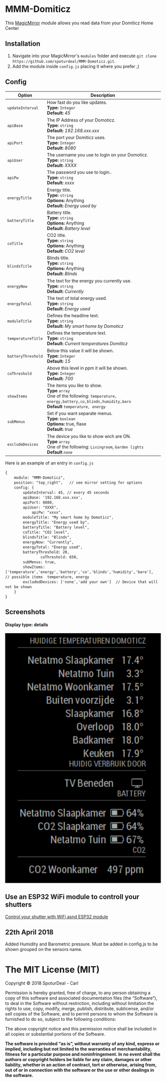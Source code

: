 # MMM-Domiticz

This <a href="https://github.com/MichMich/MagicMirror">MagicMirror</a> module allows you read data from your Domiticz Home Center


## Installation
1. Navigate into your MagicMirror's `modules` folder and execute `git clone https://github.com/spoturdeal/MMM-Domoticz.git`.
2. Add the module inside `config.js` placing it where you prefer ;)


## Config


|Option|Description|
|---|---|
|`updateInterval`|How fast do you like updates.<br>**Type:** `Integer`<br>**Default:** <i>45</i>| seconds 
|`apiBase`|The IP Address of your Domoticz.<br>**Type:** `string`<br>**Default:** <i>192.168.xxx.xxx</i>|
|`apiPort`|The port your Domiticz uses.<br>**Type:** `Integer`<br>**Default:** <i>8080</i>|
|`apiUser`| The username you use to login on your Domoticz. <br>**Type:** `string`<br>**Default:** <i>XXXX</i>
|`apiPw`| The password you use to login.. <br>**Type:** `string`<br>**Default:** <i>xxxx</i>
|`energyTitle`| Energy title. <br>**Type:** `string`<br>**Options:** Anything<br/>**Default:** <i>Energy used by</i>
|`batteryTitle`| Battery title. <br>**Type:** `string`<br>**Options:** Anything<br/>**Default:** <i>Battery level</i>
|`coTitle`| CO2 title. <br>**Type:** `string`<br>**Options:** Anything<br/>**Default:** <i>CO2 level</i>
|`blindsTitle`| Blinds title. <br>**Type:** `string`<br>**Options:** Anything<br/>**Default:** <i>Blinds</i>
|`energyNow`| The text for the energy you currently use. <br>**Type:** `string`<br>**Default:** <i>Currently</i>
|`energyTotal`| The text of total energy used. <br>**Type:** `string`<br>**Default:** <i>Energy used</i>
|`moduleTitle`| Defines the headline text.<br/>**Type:** `string`<br>**Default:** <i>My smart home by Domoticz</i>
|`temperatureTitle`| Defines the temperature text.<br/>**Type:** `string`<br>**Default:** <i>Current temperatures Domiticz</i>
|`batteryThreshold`|Below this value it will be shown.<br>**Type:** `Integer`<br>**Default:** <i>15</i>|
|`coThreshold`|Above this level in ppm it will be shown.<br>**Type:** `Integer`<br>**Default:** <i>700</i>|
|`showItems`| The items you like to show. <br> **Type** `array`<br> One of the following: `temperature, energy,battery,co,blinds,humidity,baro` <br> **Default** <i>`temperature, energy`</i> |
|`subMenus`| Set if you want separate menus.<br/>**Type:** `boolean`<br>**Options:** true, flase<br>**Default:** <i>true</i>
|`excludeDevices`| The device you like to show wich are ON. <br> **Type** `array`<br> One of the following: `Livingroom`, `Garden lights` <br> **Default** <i>`none`</i> |

Here is an example of an entry in `config.js`
```
{
	module: "MMM-Domoticz",
	position: "top_right",   // see mirror setting for options
	config: {          
		updateInterval: 45, // every 45 seconds
		apiBase: '192.168.xxx.xxx',
		apiPort: 8080,
		apiUser: "XXXX",
        	apiPw: "xxxx",
		moduleTitle: "My smart home by Domoticz",
		energyTitle: "Energy used by",
		batteryTitle: "Battery level",
		coTitle: "CO2 level",
		blindsTitle: "Blinds",
		energyNow: "Currently",
		energyTotal: "Energy used",
		batteryThreshold: 20,
                coThreshold: 650,
		subMenus: true,
		showItems: ['temperature','energy','battery','co','blinds','humidity','baro'],   // possible items  temperature, energy
		excludedDevices: ['none','add your own']  // Device that will not be shown
	}
}
```

## Screenshots
#### Display type: details
![Screenshot of detail mode](/screendomoticz.png?raw=true )

## Use an ESP32 WiFi module to controll your shutters 
<a href="https://github.com/SpoturDeal/ESP32Stepper">Control your shutter with WiFi asnd ESP32 module</a>

## 22th April 2018
Added Humidity and Barometric pressure. Must be added in config.js to be shown grouped on the sensors name.

The MIT License (MIT)
=====================

Copyright © 2018 SpoturDeal - Carl 

Permission is hereby granted, free of charge, to any person
obtaining a copy of this software and associated documentation
files (the “Software”), to deal in the Software without
restriction, including without limitation the rights to use,
copy, modify, merge, publish, distribute, sublicense, and/or sell
copies of the Software, and to permit persons to whom the
Software is furnished to do so, subject to the following
conditions:

The above copyright notice and this permission notice shall be
included in all copies or substantial portions of the Software.

**The software is provided “as is”, without warranty of any kind, express or implied, including but not limited to the warranties of merchantability,
fitness for a particular purpose and noninfringement. In no event shall the authors or copyright holders be liable for any claim, damages or other liability,
whether in an action of contract, tort or otherwise, arising from, out of or in connection with the software or the use or other dealings in the software.**
